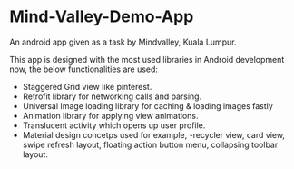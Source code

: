 # Mind-Valley-Demo-App
An android app given as a task by Mindvalley, Kuala Lumpur.

This app is designed with the most used libraries in Android development now, the below functionalities are used:

* Staggered Grid view like pinterest. 
* Retrofit library for networking calls and parsing.
* Universal Image loading library for caching & loading images fastly
* Animation library for applying view animations.
* Translucent activity which opens up user profile.
* Material design concetps used for example, -recycler view, card view, swipe refresh layout, floating action button menu, collapsing toolbar layout.
